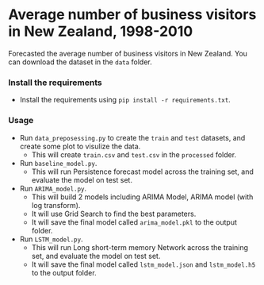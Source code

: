 # Average number of business visitors in New Zealand, 1998-2010

Forecasted the average number of business visitors in New Zealand. You can download the dataset in the `data` folder.

### Install the requirements
 
* Install the requirements using `pip install -r requirements.txt`.

### Usage

* Run `data_preposessing.py` to create the `train` and `test` datasets, and create some plot to visulize the data.
    * This will create `train.csv` and `test.csv` in the `processed` folder.
* Run `baseline_model.py`.
	* This will run Persistence forecast model across the training set, and evaluate the model on test set.
* Run `ARIMA_model.py`.
    * This will build 2 models including ARIMA Model, ARIMA model (with log transform).
    * It will use Grid Search to find the best parameters.
    * It will save the final model called `arima_model.pkl` to the output folder.
* Run `LSTM_model.py`.
    * This will run Long short-term memory Network across the training set, and evaluate the model on test set.
    * It will save the final model called `lstm_model.json` and `lstm_model.h5` to the output folder.
